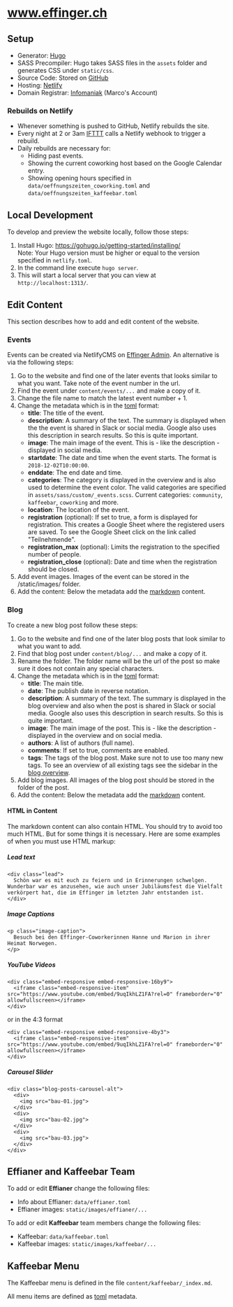 # www.effinger.ch

## Setup

* Generator: [Hugo](https://gohugo.io/)
* SASS Precompiler: Hugo takes SASS files in the `assets` folder and generates CSS under `static/css`.
* Source Code: Stored on [GitHub](https://github.com/effinger/www.effinger.ch/)
* Hosting: [Netlify](https://www.netlify.com/)
* Domain Registrar: [Infomaniak](https://www.infomaniak.ch/) (Marco's Account)


### Rebuilds on Netlify

* Whenever something is pushed to GitHub, Netlify rebuilds the site.
* Every night at 2 or 3am [IFTTT](https://ifttt.com/) calls a Netlify webhook to trigger a rebuild.
* Daily rebuilds are necessary for:
  * Hiding past events.
  * Showing the current coworking host based on the Google Calendar entry.
  * Showing opening hours specified in `data/oeffnungszeiten_coworking.toml` and `data/oeffnungszeiten_kaffeebar.toml`


## Local Development

To develop and preview the website locally, follow those steps:

1. Install Hugo: https://gohugo.io/getting-started/installing/   
Note: Your Hugo version must be higher or equal to the version specified in `netlify.toml`.
2. In the command line execute `hugo server`.
3. This will start a local server that you can view at `http://localhost:1313/`.


## Edit Content

This section describes how to add and edit content of the website.

### Events

Events can be created via NetlifyCMS on [Effinger Admin](https://www.effinger.ch/admin/). An alternative is via the following steps:

1. Go to the website and find one of the later events that looks similar to what you want. Take note of the event number in the url.
2. Find the event under `content/events/...` and make a copy of it.
3. Change the file name to match the latest event number + 1.
4. Change the metadata which is in the [toml](https://github.com/toml-lang/toml) format:
    * **title**: The title of the event.
    * **description**: A summary of the text. The summary is displayed when the the event is shared in Slack or social media. Google also uses this description in search results. So this is quite important.
    * **image**: The main image of the event. This is - like the description - displayed in social media.
    * **startdate**: The date and time when the event starts. The format is `2018-12-02T10:00:00`.
    * **enddate**: The end date and time.
    * **categories**: The category is displayed in the overview and is also used to determine the event color. The valid categories are specified in `assets/sass/custom/_events.scss`. Current categories: `community`, `kaffeebar`, `coworking` and more.
    * **location**: The location of the event.
    * **registration** (optional): If set to true, a form is displayed for registration. This creates a Google Sheet where the registered users are saved. To see the Google Sheet click on the link called "Teilnehmende".
    * **registration_max** (optional): Limits the registration to the specified number of people.
    * **registration_close** (optional): Date and time when the registration should be closed.
5. Add event images. Images of the event can be stored in the /static/images/ folder.
6. Add the content: Below the metadata add the [markdown](https://github.com/adam-p/markdown-here/wiki/Markdown-Cheatsheet) content.



### Blog

To create a new blog post follow these steps:

1. Go to the website and find one of the later blog posts that look similar to what you want to add.
2. Find that blog post under `content/blog/...` and make a copy of it.
3. Rename the folder. The folder name will be the url of the post so make sure it does not contain any special characters.
4. Change the metadata which is in the [toml](https://github.com/toml-lang/toml) format:
    * **title**: The main title.
    * **date**: The publish date in reverse notation.
    * **description**: A summary of the text. The summary is displayed in the blog overview and also when the post is shared in Slack or social media. Google also uses this description in search results. So this is quite important.
    * **image**: The main image of the post. This is - like the description - displayed in the overview and on social media.
    * **authors**: A list of authors (full name).
    * **comments**: If set to true, comments are enabled.
    * **tags**: The tags of the blog post. Make sure not to use too many new tags. To see an overview of all existing tags see the sidebar in the [blog overview](https://www.effinger.ch/blog/).
5. Add blog images. All images of the blog post should be stored in the folder of the post.
6. Add the content: Below the metadata add the [markdown](https://github.com/adam-p/markdown-here/wiki/Markdown-Cheatsheet) content.


#### HTML in Content

The markdown content can also contain HTML. You should try to avoid too much HTML. But for some things it is necessary. Here are some examples of when you must use HTML markup:

##### Lead text

```
<div class="lead">
  Schön war es mit euch zu feiern und in Erinnerungen schwelgen. Wunderbar war es anzusehen, wie auch unser Jubiläumsfest die Vielfalt verkörpert hat, die im Effinger im letzten Jahr entstanden ist.
</div>
```

##### Image Captions

```
<p class="image-caption">
  Besuch bei den Effinger-Coworkerinnen Hanne und Marion in ihrer Heimat Norwegen.
</p>
```


##### YouTube Videos

```
<div class="embed-responsive embed-responsive-16by9">
  <iframe class="embed-responsive-item" src="https://www.youtube.com/embed/9uqIkhLZ1FA?rel=0" frameborder="0" allowfullscreen></iframe>
</div>
```

or in the 4:3 format

```
<div class="embed-responsive embed-responsive-4by3">
  <iframe class="embed-responsive-item" src="https://www.youtube.com/embed/9uqIkhLZ1FA?rel=0" frameborder="0" allowfullscreen></iframe>
</div>
```

##### Carousel Slider

```
<div class="blog-posts-carousel-alt">
  <div>
    <img src="bau-01.jpg">
  </div>
  <div>
    <img src="bau-02.jpg">
  </div>
  <div>
    <img src="bau-03.jpg">
  </div>
</div>
```


## Effianer and Kaffeebar Team

To add or edit **Effianer** change the following files:

* Info about Effianer: `data/effianer.toml`
* Effianer images: `static/images/effianer/...`

To add or edit **Kaffeebar** team members change the following files:

* Kaffeebar: `data/kaffeebar.toml`
* Kaffeebar images: `static/images/kaffeebar/...`


## Kaffeebar Menu

The Kaffeebar menu is defined in the file `content/kaffeebar/_index.md`.

All menu items are defined as [toml](https://github.com/toml-lang/toml) metadata.
